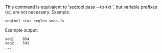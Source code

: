 This command is equivalent to 'seqtool pass --to-txt <stats>', but
variable prefixes (s:) are not necessary. Example:

```bash
seqtool stat seqlen seqs.fa
```

Example output:

```
seq1    854
seq2    592
...
```